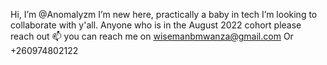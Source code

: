 Hi, I’m @Anomalyzm
I’m new here, practically a baby in tech
I’m looking to collaborate with y'all. Anyone who is in the August 2022 cohort please reach out 
📫 you can reach me on wisemanbmwanza@gmail.com
Or +260974802122

<!---
Anomalyzm/Anomalyzm is a ✨ special ✨ repository because its `README.md` (this file) appears on your GitHub profile.
You can click the Preview link to take a look at your changes.
--->
